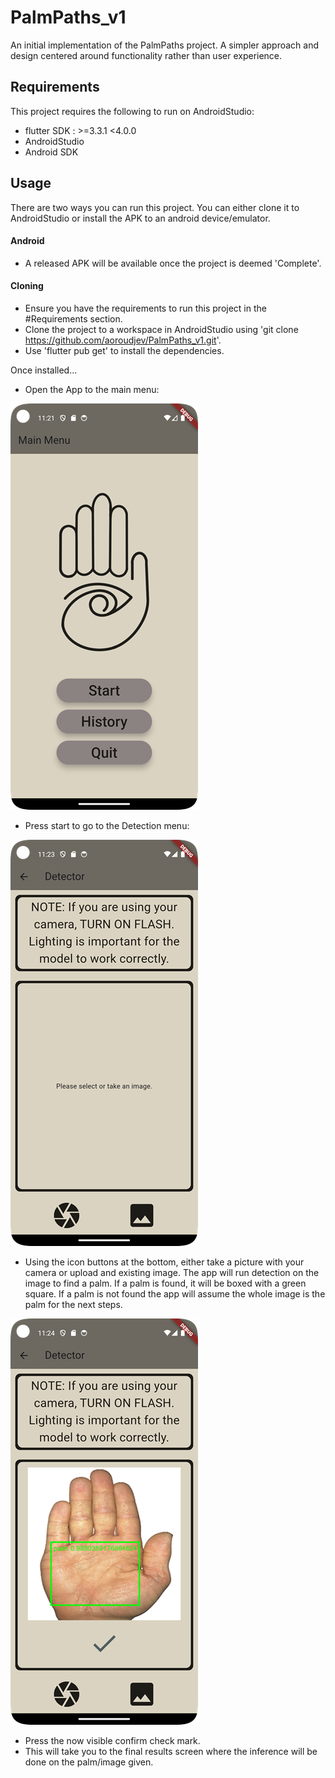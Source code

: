 # PalmPaths_v1

An initial implementation of the PalmPaths project. A simpler approach and design centered around functionality rather than user experience.

## Requirements

This project requires the following to run on AndroidStudio:

- flutter SDK : >=3.3.1 <4.0.0
- AndroidStudio
- Android SDK

## Usage

There are two ways you can run this project. You can either clone it to AndroidStudio or install the APK to an android device/emulator.

#### Android

- A released APK will be available once the project is deemed 'Complete'.

#### Cloning

- Ensure you have the requirements to run this project in the #Requirements section.
- Clone the project to a workspace in AndroidStudio using 'git clone https://github.com/aoroudjev/PalmPaths_v1.git'.
- Use 'flutter pub get' to install the dependencies.

Once installed...

- Open the App to the main menu:

![Alt text](usage_images/main_menu.png)

- Press start to go to the Detection menu:

![Alt text](usage_images/detector_menu.png)

- Using the icon buttons at the bottom, either take a picture with your camera or upload and existing image. The app will run detection on the image to find a palm. If a palm is found, it will be boxed with a green square. If a palm is not found the app will assume the whole image is the palm for the next steps.

![Alt text](usage_images/example_detection.png)

- Press the now visible confirm check mark.
- This will take you to the final results screen where the inference will be done on the palm/image given.

[//]: # (TODO: Finish)
